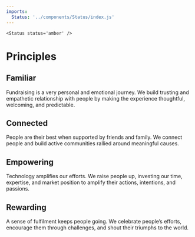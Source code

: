```yaml
---
imports:
  Status: '../components/Status/index.js'
---
```

```render html
<Status status='amber' />
```
# Principles

## Familiar

Fundraising is a very personal and emotional journey. We build trusting and empathetic relationship with people by making the experience thoughtful, welcoming, and predictable.

## Connected

People are their best when supported by friends and family. We connect people and build active communities rallied around meaningful causes.

## Empowering

Technology amplifies our efforts. We raise people up, investing our time, expertise, and market position to amplify their actions, intentions, and passions.

## Rewarding

A sense of fulfilment keeps people going. We celebrate people’s efforts, encourage them through challenges, and shout their triumphs to the world.

